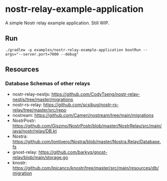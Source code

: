 nostr-relay-example-application
===

A simple Nostr relay example application. Still WIP.

## Run

```shell
./gradlew -p examples/nostr-relay-example-application bootRun --args="--server.port=7000 --debug"
```

## Resources

### Database Schemas of other relays

- nostr-relay-nestjs: https://github.com/CodyTseng/nostr-relay-nestjs/tree/master/migrations
- nostr-rs-relay: https://github.com/scsibug/nostr-rs-relay/tree/master/src/repo
- nostream: https://github.com/Cameri/nostream/tree/main/migrations
- NostrPostr: https://github.com/Giszmo/NostrPostr/blob/master/NostrRelay/src/main/java/nostr/relay/DB.kt
- Nostra: https://github.com/lontivero/Nostra/blob/master/Nostra.Relay/Database.fs
- gnost-relay: https://github.com/barkyq/gnost-relay/blob/main/storage.go
- knostr: https://github.com/lpicanco/knostr/tree/master/src/main/resources/db/migration
